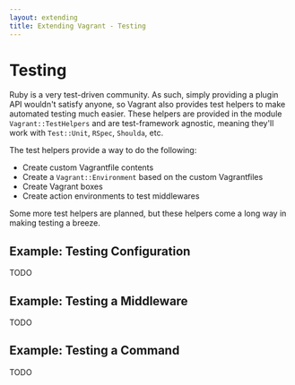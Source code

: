 ```yaml
---
layout: extending
title: Extending Vagrant - Testing
---
```

# Testing

Ruby is a very test-driven community. As such, simply providing a plugin
API wouldn't satisfy anyone, so Vagrant also provides test helpers to
make automated testing much easier. These helpers are provided in the
module `Vagrant::TestHelpers` and are test-framework agnostic, meaning
they'll work with `Test::Unit`, `RSpec`, `Shoulda`, etc.

The test helpers provide a way to do the following:

* Create custom Vagrantfile contents
* Create a `Vagrant::Environment` based on the custom Vagrantfiles
* Create Vagrant boxes
* Create action environments to test middlewares

Some more test helpers are planned, but these helpers come a long way
in making testing a breeze.

## Example: Testing Configuration

TODO

## Example: Testing a Middleware

TODO

## Example: Testing a Command

TODO
